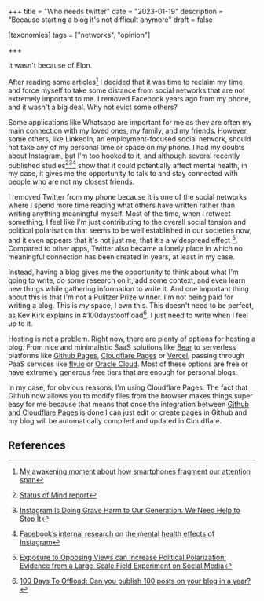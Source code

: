 +++
title = "Who needs twitter"
date = "2023-01-19"
description = "Because starting a blog it's not difficult anymore"
draft = false

[taxonomies]
tags = ["networks", "opinion"]

+++

It wasn't because of Elon.

After reading some articles[^1] I decided that it was time to reclaim my time and force myself to take some distance from social networks that are not extremely important to me. I removed Facebook years ago from my phone, and it wasn't a big deal. Why not evict some others?

Some applications like Whatsapp are important for me as they are often my main connection with my loved ones, my family, and my friends. However, some others, like LinkedIn, an employment-focused social network, should not take any of my personal time or space on my phone. I had my doubts about Instagram, but I'm too hooked to it, and although several recently published studies[^2][^3][^4] show that it could potentially affect mental health, in my case, it gives me the opportunity to talk to and stay connected with people who are not my closest friends.

I removed Twitter from my phone because it is one of the social networks where I spend more time reading what others have written rather than writing anything meaningful myself. Most of the time, when I retweet something, I feel like I'm just contributing to the overall social tension and political polarisation that seems to be well established in our societies now, and it even appears that it's not just me, that it's a widespread effect [^5]. Compared to other apps, Twitter also became a lonely place in which no meaningful connection has been created in years, at least in my case.

Instead, having a blog gives me the opportunity to think about what I'm going to write, do some research on it, add some context, and even learn new things while gathering information to write it. And one important thing about this is that I'm not a Pulitzer Prize winner. I'm not being paid for writing a blog. This is _my_ space, I own this. This doesn't need to be perfect, as Kev Kirk explains in #100daystooffload[^6]. I just need to write when I feel up to it.

Hosting is not a problem. Right now, there are plenty of options for hosting a blog. From nice and minimalistic SaaS solutions like [Bear](https://bearblog.dev/) to serverless platforms like [Github Pages](https://pages.github.com/), [Cloudflare Pages](https://pages.cloudflare.com/) or [Vercel](https://vercel.com/pricing), passing through PaaS services like [fly.io](https://fly.io/) or [Oracle Cloud](https://www.oracle.com/uk/cloud/free/). Most of these options are free or have extremely generous free tiers that are enough for personal blogs.

In my case, for obvious reasons, I'm using Cloudflare Pages. The fact that Github now allows you to modify files from the browser makes things super easy for me because that means that once the integration between [Github and Cloudflare Pages](https://developers.cloudflare.com/pages/framework-guides/deploy-a-zola-site/) is done I can just edit or create pages in Github and my blog will be automatically compiled and updated in Cloudflare.

## References

[^1]: [My awakening moment about how smartphones fragment our attention span](https://idratherbewriting.com/blog/awakening-moment-to-how-smartphones-fragment-our-attention/)

[^2]: [Status of Mind report](https://www.rsph.org.uk/our-work/campaigns/status-of-mind.html)

[^3]: [Instagram Is Doing Grave Harm to Our Generation. We Need Help to Stop It](https://time.com/6100182/instagram-generation-z-mental-health/)

[^4]: [Facebook’s internal research on the mental health effects of Instagram](https://www.theverge.com/2021/9/29/22701445/facebook-instagram-mental-health-research-pdfs-documents)

[^5]: [Exposure to Opposing Views can Increase Political Polarization: Evidence from a Large-Scale Field Experiment on Social Media](https://osf.io/preprints/socarxiv/4ygux/)

[^6]: [100 Days To Offload: Can you publish 100 posts on your blog in a year?](https://100daystooffload.com/)

